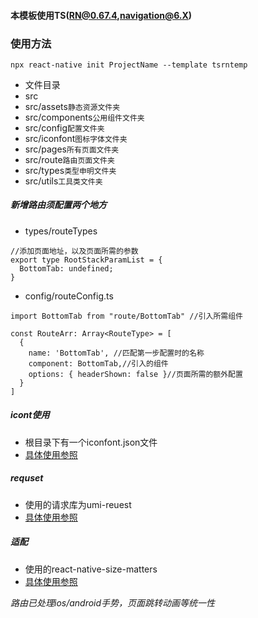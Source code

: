 #### 本模板使用TS(RN@0.67.4,navigation@6.X)
### 使用方法
```
npx react-native init ProjectName --template tsrntemp
```



- 文件目录
 - src
  - src/assets`静态资源文件夹`
  - src/components`公用组件文件夹`
  - src/config`配置文件夹`
  - src/iconfont`图标字体文件夹`
  - src/pages`所有页面文件夹`
  - src/route`路由页面文件夹`
  - src/types`类型申明文件夹`
  - src/utils`工具类文件夹`


##### 新增路由须配置两个地方
- types/routeTypes

```
//添加页面地址，以及页面所需的参数
export type RootStackParamList = {
  BottomTab: undefined;
}
```
- config/routeConfig.ts

```
import BottomTab from "route/BottomTab" //引入所需组件

const RouteArr: Array<RouteType> = [
  {
    name: 'BottomTab', //匹配第一步配置时的名称
    component: BottomTab,//引入的组件
    options: { headerShown: false }//页面所需的额外配置
  }
]
```

##### icont使用
- 根目录下有一个iconfont.json文件
- [具体使用参照](https://www.npmjs.com/package/react-native-iconfont-cli)


##### requset
- 使用的请求库为umi-reuest
- [具体使用参照](https://www.npmjs.com/package/umi-request)

##### 适配
- 使用的react-native-size-matters
- [具体使用参照](https://www.npmjs.com/package/react-native-size-matters)

*路由已处理ios/android手势，页面跳转动画等统一性*